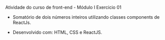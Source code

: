 Atividade do curso de front-end - Módulo I Exercicio 01

- Somatório de dois números inteiros utilizando classes components de ReactJs.
  
- Desenvolvido com: HTML, CSS e ReactJS.